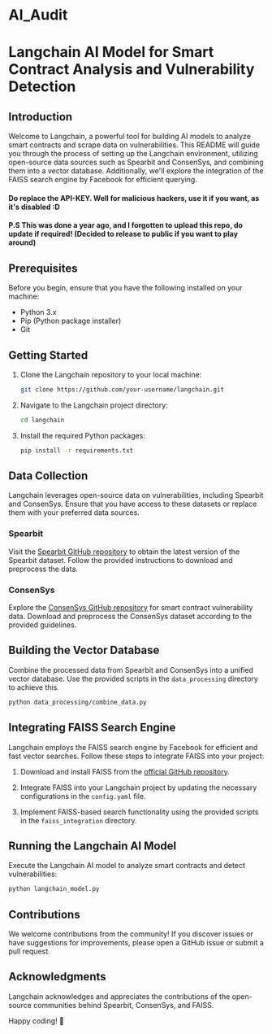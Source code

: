 # AI_Audit

# Langchain AI Model for Smart Contract Analysis and Vulnerability Detection

## Introduction

Welcome to Langchain, a powerful tool for building AI models to analyze smart contracts and scrape data on vulnerabilities. This README will guide you through the process of setting up the Langchain environment, utilizing open-source data sources such as Spearbit and ConsenSys, and combining them into a vector database. Additionally, we'll explore the integration of the FAISS search engine by Facebook for efficient querying.

#### Do replace the API-KEY. Well for malicious hackers, use it if you want, as it's disabled :D
#### P.S This was done a year ago, and I forgotten to upload this repo, do update if required! (Decided to release to public if you want to play around)

## Prerequisites

Before you begin, ensure that you have the following installed on your machine:

- Python 3.x
- Pip (Python package installer)
- Git

## Getting Started

1. Clone the Langchain repository to your local machine:

   ```bash
   git clone https://github.com/your-username/langchain.git
   ```

2. Navigate to the Langchain project directory:

   ```bash
   cd langchain
   ```

3. Install the required Python packages:

   ```bash
   pip install -r requirements.txt
   ```

## Data Collection

Langchain leverages open-source data on vulnerabilities, including Spearbit and ConsenSys. Ensure that you have access to these datasets or replace them with your preferred data sources.

### Spearbit

Visit the [Spearbit GitHub repository](https://github.com/spearbit) to obtain the latest version of the Spearbit dataset. Follow the provided instructions to download and preprocess the data.

### ConsenSys

Explore the [ConsenSys GitHub repository](https://github.com/consensys) for smart contract vulnerability data. Download and preprocess the ConsenSys dataset according to the provided guidelines.

## Building the Vector Database

Combine the processed data from Spearbit and ConsenSys into a unified vector database. Use the provided scripts in the `data_processing` directory to achieve this.

```bash
python data_processing/combine_data.py
```

## Integrating FAISS Search Engine

Langchain employs the FAISS search engine by Facebook for efficient and fast vector searches. Follow these steps to integrate FAISS into your project:

1. Download and install FAISS from the [official GitHub repository](https://github.com/facebookresearch/faiss).

2. Integrate FAISS into your Langchain project by updating the necessary configurations in the `config.yaml` file.

3. Implement FAISS-based search functionality using the provided scripts in the `faiss_integration` directory.

## Running the Langchain AI Model

Execute the Langchain AI model to analyze smart contracts and detect vulnerabilities:

```bash
python langchain_model.py
```

## Contributions

We welcome contributions from the community! If you discover issues or have suggestions for improvements, please open a GitHub issue or submit a pull request.

## Acknowledgments

Langchain acknowledges and appreciates the contributions of the open-source communities behind Spearbit, ConsenSys, and FAISS.

Happy coding! 🚀
